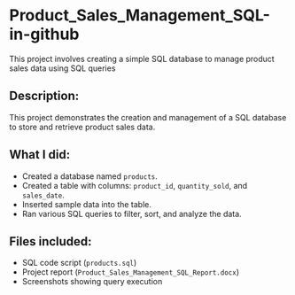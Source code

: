 # Product_Sales_Management_SQL-in-github
This project involves creating a simple SQL database to manage product sales data using SQL queries
## Description:
This project demonstrates the creation and management of a SQL database to store and retrieve product sales data.
## What I did:
- Created a database named `products`.
- Created a table with columns: `product_id`, `quantity_sold`, and `sales_date`.
- Inserted sample data into the table.
- Ran various SQL queries to filter, sort, and analyze the data.
## Files included:
- SQL code script (`products.sql`)
- Project report (`Product_Sales_Management_SQL_Report.docx`)
- Screenshots showing query execution

